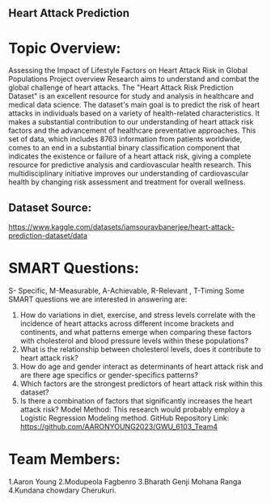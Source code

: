 ## Heart Attack Prediction
# Topic Overview:
Assessing the Impact of Lifestyle Factors on Heart Attack Risk in Global Populations
Project overview
Research aims to understand and combat the global challenge of heart attacks. The "Heart Attack Risk Prediction Dataset" is an excellent resource for study and analysis in healthcare and medical data science. The dataset's main goal is to predict the risk of heart attacks in individuals based on a variety of health-related characteristics. It makes a substantial contribution to our understanding of heart attack risk factors and the advancement of healthcare preventative approaches. This set of data, which includes 8763 information from patients worldwide, comes to an end in a substantial binary classification component that indicates the existence or failure of a heart attack risk, giving a complete resource for predictive analysis and cardiovascular health research. This multidisciplinary initiative improves our understanding of cardiovascular health by changing risk assessment and treatment for overall wellness.
## Dataset Source:
https://www.kaggle.com/datasets/iamsouravbanerjee/heart-attack-prediction-dataset/data
# SMART  Questions:
S- Specific, M-Measurable, A-Achievable, R-Relevant , T-Timing Some SMART questions we are interested in answering are:
1. How do variations in diet, exercise, and stress levels correlate with the incidence of heart attacks across different income brackets and continents, and what patterns emerge when comparing these factors with cholesterol and blood pressure levels within these populations?
2. What is the relationship between cholesterol levels, does it contribute to heart attack risk?
3. How do age and gender interact as determinants of heart attack risk and are there age specifics or gender-specifics patterns?
4. Which factors are the strongest predictors of heart attack risk within this dataset?
5. Is there a combination of factors that significantly increases the heart attack risk?
Model Method: This research would probably employ a Logistic Regression Modeling method. GitHub Repository Link:
https://github.com/AARONYOUNG2023/GWU_6103_Team4
# Team Members:
1.Aaron Young
2.Modupeola Fagbenro 3.Bharath Genji Mohana Ranga 4.Kundana chowdary Cherukuri.